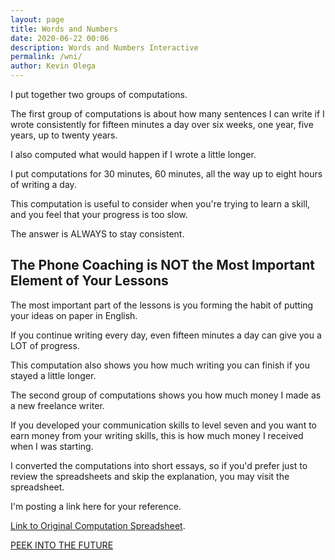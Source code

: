 ```yaml
--- 
layout: page 
title: Words and Numbers
date: 2020-06-22 00:06
description: Words and Numbers Interactive
permalink: /wni/ 
author: Kevin Olega 
--- 
```

I put together two groups of computations.

The first group of computations is about how many sentences I can write if I wrote consistently for fifteen minutes a day over six weeks, one year, five years, up to twenty years.

I also computed what would happen if I wrote a little longer.

I put computations for 30 minutes, 60 minutes, all the way up to eight hours of writing a day.

This computation is useful to consider when you're trying to learn a skill, and you feel that your progress is too slow.

The answer is ALWAYS to stay consistent.

## The Phone Coaching is NOT the Most Important Element of Your Lessons

The most important part of the lessons is you forming the habit of putting your ideas on paper in English.

If you continue writing every day, even fifteen minutes a day can give you a LOT of progress.

This computation also shows you how much writing you can finish if you stayed a little longer.

The second group of computations shows you how much money I made as a new freelance writer.

If you developed your communication skills to level seven and you want to earn money from your writing skills, this is how much money I received when I was starting.

I converted the computations into short essays, so if you'd prefer just to review the spreadsheets and skip the explanation, you may visit the spreadsheet.

I'm posting a link here for your reference.

[Link to Original Computation Spreadsheet](https://docs.google.com/spreadsheets/d/1BNZgae2UidfDHvaY3cZunlc0N53mPv8iSH2_8dsjjJo/edit?usp=sharing).


<a href="https://callcentertrainingtips.com/wph/" class="button focus">PEEK INTO THE FUTURE</a>
